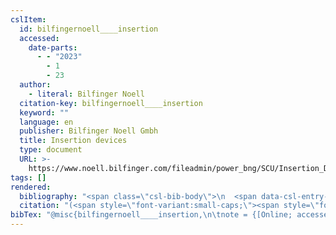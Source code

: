 ```yaml
---
cslItem:
  id: bilfingernoell____insertion
  accessed:
    date-parts:
      - - "2023"
        - 1
        - 23
  author:
    - literal: Bilfinger Noell
  citation-key: bilfingernoell____insertion
  keyword: ""
  language: en
  publisher: Bilfinger Noell Gmbh
  title: Insertion devices
  type: document
  URL: >-
    https://www.noell.bilfinger.com/fileadmin/power_bng/SCU/Insertion_Devices.pdf
tags: []
rendered:
  bibliography: "<span class=\"csl-bib-body\">\n  <span data-csl-entry-id=\"bilfingernoell____insertion\" class=\"csl-entry\"><span class='author-bib'>Bilfinger Noell</span>. <span class='date-bib'>(o.\_J.)</span>. <span class='title'><i><b><span style=\"font-style:normal;\">Insertion devices</span></b></i></span>. Bilfinger Noell Gmbh. <span class='URL'>Abgerufen 23. Januar 2023, von <a href='https://www.noell.bilfinger.com/fileadmin/power_bng/SCU/Insertion_Devices.pdf'>LINK</a></span></span>\n</span>"
  citation: "(<span style=\"font-variant:small-caps;\"><span style=\"font-variant:small-caps;\">Bilfinger Noell</span></span>, o.\_J.)"
bibTex: "@misc{bilfingernoell____insertion,\n\tnote = {[Online; accessed 2023-01-23]},\n\tauthor = {{Bilfinger Noell}},\n\tpublisher = {Bilfinger Noell Gmbh},\n\ttitle = {Insertion devices},\n\turl = {https://www.noell.bilfinger.com/fileadmin/power_bng/SCU/Insertion_Devices.pdf},\n}\n\n"
---
```

